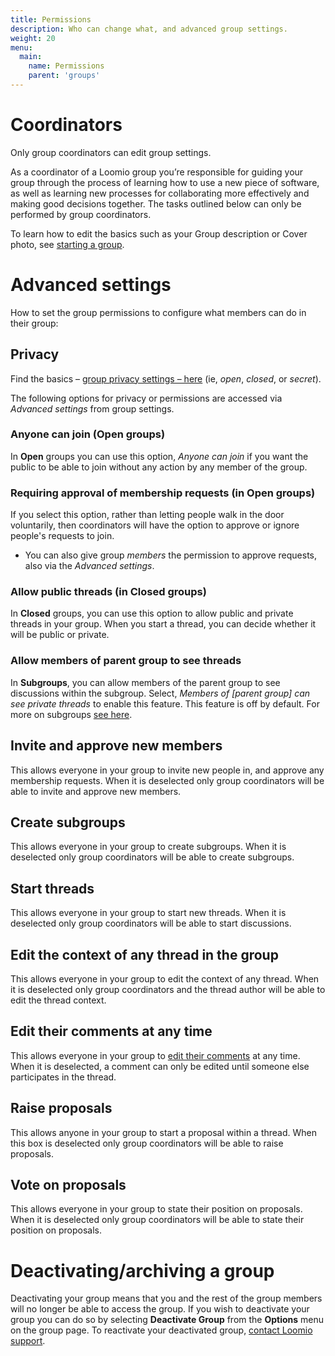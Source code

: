 ```yaml
---
title: Permissions
description: Who can change what, and advanced group settings.
weight: 20
menu:
  main:
    name: Permissions
    parent: 'groups'
---
```


# Coordinators

Only group coordinators can edit group settings.

As a coordinator of a Loomio group you’re responsible for guiding your group through the process of learning how to use a new piece of software, as well as learning new processes for collaborating more effectively and making good decisions together. The tasks outlined below can only be performed by group coordinators.

To learn how to edit the basics such as your Group description or Cover photo, see [starting a group](/en/user_manual/getting_started/starting_a_group).

# Advanced settings

How to set the group permissions to configure what members can do in their group:

## Privacy

Find the basics – [group privacy settings – here](/en/user_manual/getting_started/starting_a_group/) (ie, _open_, _closed_, or _secret_).

The following options for privacy or permissions are accessed via _Advanced settings_ from group settings.

### Anyone can join (Open groups)

In **Open** groups you can use this option, _Anyone can join_ if you want the public to be able to join without any action by any member of the group.

### Requiring approval of membership requests (in Open groups)

If you select this option, rather than letting people walk in the door voluntarily, then coordinators will have the option to approve or ignore people's requests to join.

- You can also give group _members_ the permission to approve requests, also via the _Advanced settings_.

### Allow public threads (in Closed groups)

In **Closed** groups, you can use this option to allow public and private threads in your group. When you start a thread, you can decide whether it will be public or private.

### Allow members of parent group to see threads

In **Subgroups**, you can allow members of the parent group to see discussions within the subgroup.
Select, _Members of [parent group] can see private threads_ to enable this feature. This feature is off by default. For more on subgroups [see here](../subgroups).

## Invite and approve new members

This allows everyone in your group to invite new people in, and approve any membership requests. When it is deselected only group coordinators will be able to invite and approve new members.

## Create subgroups

This allows everyone in your group to create subgroups. When it is deselected only group coordinators will be able to create subgroups.

## Start threads

This allows everyone in your group to start new threads. When it is deselected only group coordinators will be able to start discussions.

## Edit the context of any thread in the group

This allows everyone in your group to edit the context of any thread. When it is deselected only group coordinators and the thread author will be able to edit the thread context.

## Edit their comments at any time

This allows everyone in your group to [edit their comments](../../threads/#editing-comments) at any time. When it is deselected, a comment can only be edited until someone else participates in the thread.

## Raise proposals

This allows anyone in your group to start a proposal within a thread. When this box is deselected only group coordinators will be able to raise proposals.

## Vote on proposals

This allows everyone in your group to state their position on proposals. When it is deselected only group coordinators will be able to state their position on proposals.

# Deactivating/archiving a group

Deactivating your group means that you and the rest of the group members will no longer be able to access the group. If you wish to deactivate your group you can do so by selecting **Deactivate Group** from the **Options** menu on the group page. To reactivate your deactivated group, [contact Loomio support](https://www.loomio.org/contact).
